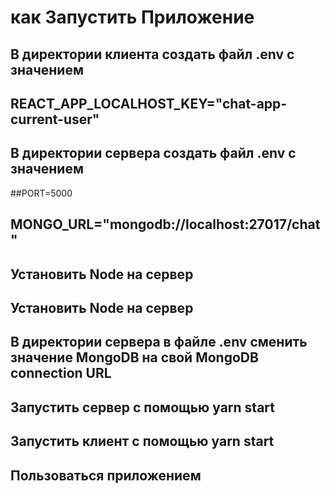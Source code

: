# как Запустить Приложение

## В директории клиента создать файл .env c значением  
## REACT_APP_LOCALHOST_KEY="chat-app-current-user" 

## В директории сервера создать файл .env с значением 
##PORT=5000 
## MONGO_URL="mongodb://localhost:27017/chat"

## Установить Node на сервер

## Установить Node на сервер

## В директории сервера в файле .env сменить значение MongoDB на свой MongoDB connection URL

## Запустить сервер с помощью yarn start

## Запустить клиент с помощью yarn start

## Пользоваться приложением
